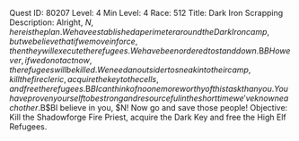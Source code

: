 Quest ID: 80207
Level: 4
Min Level: 4
Race: 512
Title: Dark Iron Scrapping
Description: Alright, $N, here is the plan. We have established a perimeter around the Dark Iron camp, but we believe that if we move in force, then they will execute the refugees. We have been ordered to stand down.$B$BHowever, if we do not act now, the refugees will be killed. We need an outsider to sneak into their camp, kill the fire cleric, acquire the key to the cells, and free the refugees.$B$BI can think of no one more worthy of this task than you. You have proven yourself to be strong and resourceful in the short time we've known each other.$B$BI believe in you, $N! Now go and save those people!
Objective: Kill the Shadowforge Fire Priest, acquire the Dark Key and free the High Elf Refugees.
